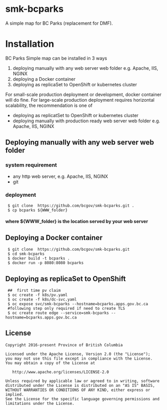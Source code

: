 # smk-bcparks
A simple map for BC Parks (replacement for DMF).

# Installation
BC Parks Simple map can be installed in 3 ways
1. deploying manually with any web server web folder e.g. Apache, IIS, NGINX
2. deploying a Docker container
3. deploying as replicaSet to OpenShift or kubernetes cluster

For small-scale production deployment or development, docker container will do fine. For large-scale production deployment requires horizontal scalability, the recommendation is one of 
* deploying as replicatSet to OpenShift or kubernetes cluster
* deploying manually with production ready web server web folder e.g. Apache, IIS, NGINX

## Deploying manually with any web server web folder
### system requirement
* any http web server, e.g. Apache, IIS, NGINX
* git
### deployment
```
 $ git clone  https://github.com/bcgov/smk-bcparks.git .
 $ cp bcparks ${WWW_folder} 
``` 
#### where ${WWW_folder} is the location served by your web server

## Deploying a Docker container
```
 $ git clone  https://github.com/bcgov/smk-bcparks.git
 $ cd smk-bcparks
 $ docker build -t bcparks .
 $ docker run -p 8080:8080 bcparks
``` 
## Deploying as replicaSet to OpenShift
``` 
 ##  first time pv claim
 $ oc create -f k8s/pv.yaml
 $ oc create -f k8s/dc-svc.yaml
 $ oc expose svc/smk-bcparks --hostname=bcparks.apps.gov.bc.ca
 #following step only required if need to create TLS
 $ oc create route edge --service=smk-bcparks --hostname=bcparks.apps.gov.bc.ca
```

## License

    Copyright 2016-present Province of British Columbia

    Licensed under the Apache License, Version 2.0 (the "License");
    you may not use this file except in compliance with the License.
    You may obtain a copy of the License at 

       http://www.apache.org/licenses/LICENSE-2.0

    Unless required by applicable law or agreed to in writing, software
    distributed under the License is distributed on an "AS IS" BASIS,
    WITHOUT WARRANTIES OR CONDITIONS OF ANY KIND, either express or implied.
    See the License for the specific language governing permissions and
    limitations under the License.
